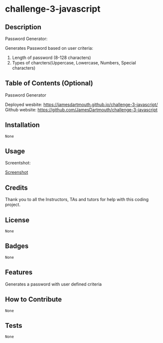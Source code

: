 # challenge-3-javascript

## Description

Password Generator:

Generates Password based on user criteria:

1) Length of password (8-128 characters)
2) Types of charcters(Uppercase, Lowercase, Numbers, Special characters)

## Table of Contents (Optional)

Password Generator

Deployed wesbite: https://jamesdartmouth.github.io/challenge-3-javascript/
Github website: https://github.com/JamesDartmouth/challenge-3-javascript

## Installation
    None
## Usage

Screentshot:

[Screenshot](/assets/Screenshot%20Password%20Generator.png)

## Credits

Thank you to all the Instructors, TAs and tutors for help with this coding project.

## License
    None
## Badges
    None
## Features

Generates a password with user defined criteria

## How to Contribute
    None
## Tests
    None